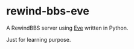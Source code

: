 rewind-bbs-eve
=====

A RewindBBS server using [Eve](http://python-eve.org) written in Python.

Just for learning purpose.
